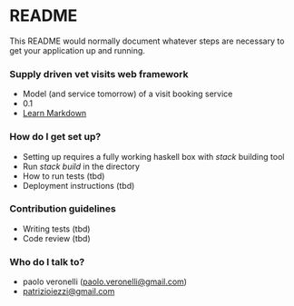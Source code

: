 # README #

This README would normally document whatever steps are necessary to get your application up and running.

### Supply driven vet visits web framework ###

* Model (and service tomorrow) of a visit booking service
* 0.1
* [Learn Markdown](https://bitbucket.org/tutorials/markdowndemo)

### How do I get set up? ###

* Setting up requires a fully working haskell box with _stack_ building tool
* Run *stack build* in the directory
* How to run tests (tbd)
* Deployment instructions (tbd)

### Contribution guidelines ###

* Writing tests (tbd)
* Code review (tbd)

### Who do I talk to? ###

* paolo veronelli (paolo.veronelli@gmail.com)
* patrizioiezzi@gmail.com